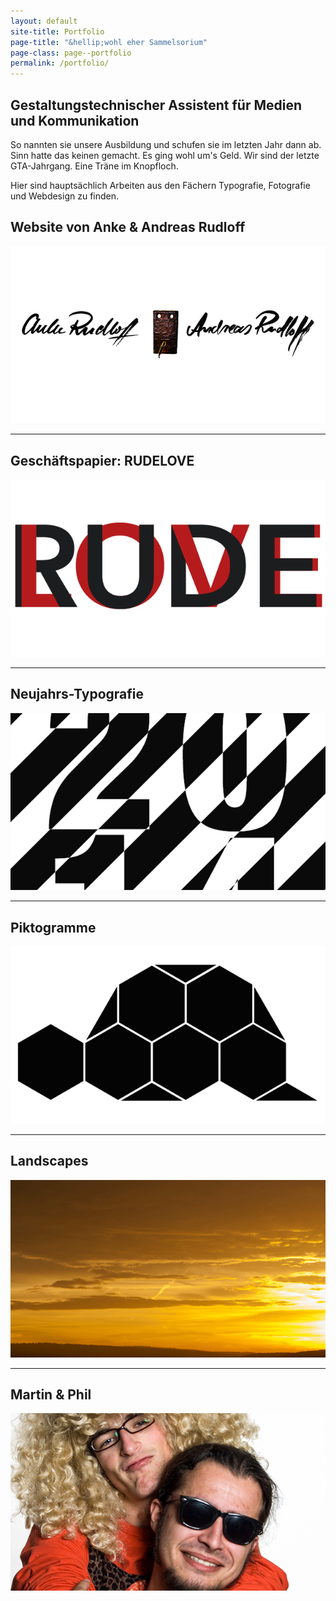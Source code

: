 ```yaml
---
layout: default
site-title: Portfolio
page-title: "&hellip;wohl eher Sammelsorium"
page-class: page--portfolio
permalink: /portfolio/
---
```

## Gestaltungstechnischer Assistent für Medien und Kommunikation

So nannten sie unsere Ausbildung und schufen sie im letzten Jahr dann ab. Sinn hatte das keinen gemacht. Es ging wohl um's Geld. Wir sind der letzte GTA-Jahrgang. Eine Träne im Knopfloch.

Hier sind hauptsächlich Arbeiten aus den Fächern Typografie, Fotografie und Webdesign zu finden.

## Website von Anke &amp; Andreas Rudloff

[![Website von Anke &amp; Andreas Rudloff](/img/artrudloff/thumbnail.jpg)](/portfolio/artrudloff)

<hr class="ruler ruler--extended">

## Geschäftspapier: RUDELOVE

[![Gesch&auml;ftspapier: RUDELOVE](/img/rudelove/thumbnail.png)](/portfolio/rudelove)

<hr class="ruler ruler--extended">

## Neujahrs-Typografie

[![Neujahrs-Typografie](/img/neujahrs-typografie/thumbnail.png)](/portfolio/neujahrs-typografie)

<hr class="ruler ruler--extended">

## Piktogramme

[![Piktogramme](/img/piktogramme/thumbnail.png)](/portfolio/piktogramme)

<hr class="ruler ruler--extended">

## Landscapes

[![Landscapes](/img/landscapes/thumbnail.jpg)](/portfolio/landscapes)

<hr class="ruler ruler--extended">

## Martin &amp; Phil

[![Martin &amp; Phil](/img/martin-und-phil/thumbnail.jpg)](/portfolio/martin-und-phil)
